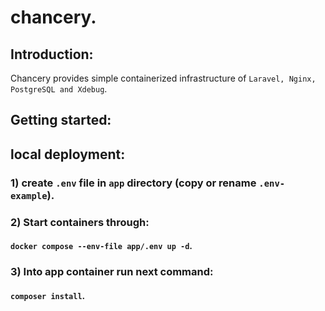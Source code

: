 # chancery.

## Introduction:

Chancery provides simple containerized infrastructure of `Laravel, Nginx, PostgreSQL and Xdebug`.

## Getting started:

## local deployment:

### 1) create `.env` file in `app` directory (copy or rename `.env-example`).
### 2) Start containers through:
#### `docker compose --env-file app/.env up -d`.
### 3) Into app container run next command:
#### `composer install`.
